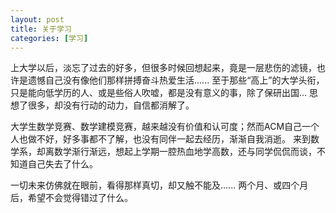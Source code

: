 ```yaml
---
layout: post
title: 关于学习
categories: [学习]
---
```


上大学以后，淡忘了过去的好多，但很多时候回想起来，竟是一层悲伤的滤镜，也许是遗憾自己没有像他们那样拼搏奋斗热爱生活......
至于那些“高上”的大学头衔，只是能向低学历的人、或是些俗人吹嘘，都是没有意义的事，除了保研出国...
思想了很多，却没有行动的动力，自信都消解了。

大学生数学竞赛、数学建模竞赛，越来越没有价值和认可度；然而ACM自己一个人也做不好，好多事都不了解，也没有同伴一起去经历，渐渐自我消逝。
来到数学系，却离数学渐行渐远，想起上学期一腔热血地学高数，还与同学侃侃而谈，不知道自己失去了什么。

一切未来仿佛就在眼前，看得那样真切，却又触不能及......
两个月、或四个月后，希望不会觉得错过了什么。
